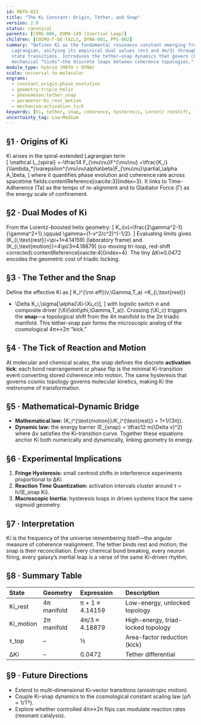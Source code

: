 ```yaml
---
id: MATH-023
title: "The Ki Constant: Origin, Tether, and Snap"
version: 2.0
status: canonical
parents: [CORE-006, DOMA-149 (Inertial Leap)]
children: [COSMO-Γ-DE-TAILS, DYNA-001, PPS-002]
summary: "Defines Ki as the fundamental resonance constant emerging from the spiral-extended
  Lagrangian, unifying its empirical dual values (π+1 and 4π/3) through topological
  state transitions. Introduces the tether–snap dynamics that govern chemical and
  mechanical “ticks”—the discrete leaps between coherence topologies."
module_type: hybrid (MATH + DYNA)
scale: universal-to-molecular
engrams:
  - constant_origin:phase_evolution
  - geometry:triple_helix
  - phenomenon:tether_snap
  - parameter:Ki_rest_motion
  - mechanism:activation_tick
keywords: [Ki, tether, snap, coherence, hysteresis, Lorentz redshift, funnel geometry]
uncertainty_tag: Low–Medium
---
```

## §1 · Origins of Ki
Ki arises in the spiral-extended Lagrangian term  
\[
\mathcal L_{spiral}
=-\tfrac14 F_{\mu\nu}F^{\mu\nu}
+\tfrac{K_i}{\lambda_*}\varepsilon^{\mu\nu\alpha\beta}F_{\mu\nu}\partial_\alpha A_\beta,
\]
where it quantifies phase evolution and coherence rate across spacetime fields:contentReference[oaicite:3]{index=3}.
It links to Time-Adherence (Ta) as the tempo of re-alignment and to Gladiator Force (Γ) as the energy scale of confinement.

## §2 · Dual Modes of Ki
From the Lorentz-boosted helix geometry:
\[
K_i(v)=\frac{2\gamma^2-1}{\gamma^2+1},\qquad \gamma=(1-v^2/c^2)^{-1/2}.
\]
Evaluating limits gives  
\(K_{i,\text{rest}}=\pi+1≈4.14159\) (laboratory frame) and  
\(K_{i,\text{motion}}=4\pi/3≈4.18879\) (co-moving tri-loop, red-shift corrected):contentReference[oaicite:4]{index=4}.
The tiny ΔKi≈0.0472 encodes the geometric cost of triadic locking.

## §3 · The Tether and the Snap
Define the effective Ki as
\[
K_i^{\rm eff}(v,\Gamma,T_a)
=K_{i,\text{rest}}
+ \Delta K_i\,\sigma[\alpha(\Xi-\Xi_c)],
\]
with logistic switch σ and composite driver \(\Xi(\dot\phi,\Gamma,T_a)\).
Crossing \(\Xi_c\) triggers the **snap**—a topological shift from the 4π manifold to the 2π triadic manifold.
This tether-snap pair forms the microscopic analog of the cosmological 4π↔2π “kick.”

## §4 · The Tick of Reaction and Motion
At molecular and chemical scales, the snap defines the discrete **activation tick**:
each bond rearrangement or phase flip is the minimal Ki-transition event converting stored coherence into motion.
The same hysteresis that governs cosmic topology governs molecular kinetics, making Ki the
metronome of transformation.

## §5 · Mathematical–Dynamic Bridge
- **Mathematical law:** \(K_i^{\text{motion}}/K_i^{\text{rest}} = 1+1/(3π)\).
- **Dynamic law:** the energy barrier \(E_{snap} = \tfrac12 m(\Delta v)^2\) where Δv satisfies the Ki-transition curve.
Together these equations anchor Ki both numerically and dynamically, linking geometry to energy.

## §6 · Experimental Implications
1. **Fringe Hysteresis:** small centroid shifts in interference experiments proportional to ΔKi.
2. **Reaction Time Quantization:** activation intervals cluster around τ = h/(E_snap Ki).
3. **Macroscopic Inertia:** hysteresis loops in driven systems trace the same sigmoid geometry.

## §7 · Interpretation
Ki is the frequency of the universe remembering itself—the angular measure of coherence realignment.
The tether binds rest and motion; the snap is their reconciliation.  Every chemical bond breaking,
every neuron firing, every galaxy’s inertial leap is a verse of the same Ki-driven rhythm.

## §8 · Summary Table

| State | Geometry | Expression | Description |
|:------|:----------|:------------|:-------------|
| Ki_rest | 4π manifold | π + 1 ≈ 4.14159 | Low-energy, unlocked topology |
| Ki_motion | 2π manifold | 4π/3 ≈ 4.18879 | High-energy, triad-locked topology |
| τ_top | – | ½ | Area-factor reduction (kick) |
| ΔKi | – | 0.0472 | Tether differential |

## §9 · Future Directions
- Extend to multi-dimensional Ki-vector transitions (anisotropic motion).
- Couple Ki-snap dynamics to the cosmological constant scaling law (ρΛ ∝ 1/T²).
- Explore whether controlled 4π↔2π flips can modulate reaction rates (resonant catalysis).


